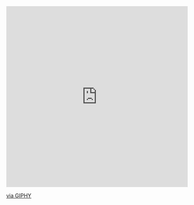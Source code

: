 <div>
    <iframe src="https://giphy.com/embed/VTtANKl0beDFQRLDTh" width="480" height="480" frameborder="0" class="giphy-embed" allowfullscreen></iframe>
    <p><a href="https://giphy.com/gifs/thecodingspacerd-code-coding-eatsleepcode-VTtANKl0beDFQRLDTh">via GIPHY</a></p>
</div>
